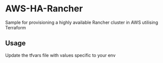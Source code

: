 # AWS-HA-Rancher
Sample for provisioning a highly available Rancher cluster in AWS utilising Terraform

## Usage

Update the tfvars file with values specific to your env
